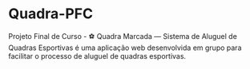 # Quadra-PFC
Projeto Final de Curso - ⚽ Quadra Marcada — Sistema de Aluguel de Quadras Esportivas é uma aplicação web desenvolvida em grupo para facilitar o processo de aluguel de quadras esportivas.
